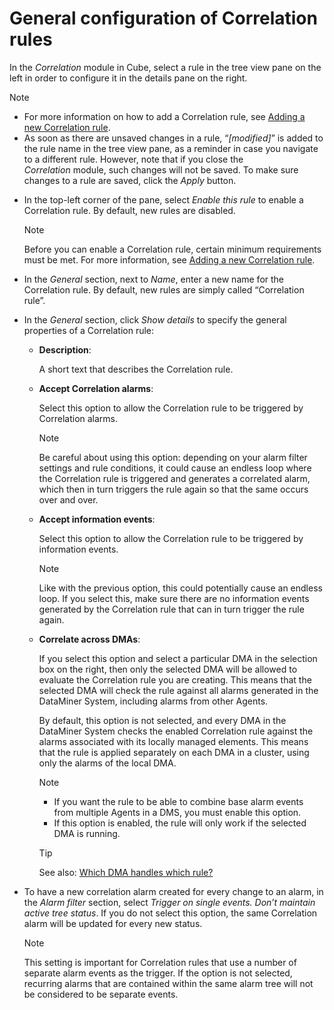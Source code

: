 # General configuration of Correlation rules

In the *Correlation* module in Cube, select a rule in the tree view pane on the left in order to configure it in the details pane on the right.

> [!NOTE]
> -  For more information on how to add a Correlation rule, see [Adding a new Correlation rule](Adding_a_new_Correlation_rule.md).
> -  As soon as there are unsaved changes in a rule, “*\[modified\]*” is added to the rule name in the tree view pane, as a reminder in case you navigate to a different rule. However, note that if you close the *Correlation* module, such changes will not be saved. To make sure changes to a rule are saved, click the *Apply* button.

- In the top-left corner of the pane, select *Enable this rule* to enable a Correlation rule. By default, new rules are disabled.

    > [!NOTE]
    > Before you can enable a Correlation rule, certain minimum requirements must be met. For more information, see [Adding a new Correlation rule](Adding_a_new_Correlation_rule.md).

- In the *General* section, next to *Name*, enter a new name for the Correlation rule. By default, new rules are simply called “Correlation rule”.

- In the *General* section, click *Show details* to specify the general properties of a Correlation rule:

    - **Description**:

        A short text that describes the Correlation rule.

    - **Accept Correlation alarms**:

        Select this option to allow the Correlation rule to be triggered by Correlation alarms.

        > [!NOTE]
        > Be careful about using this option: depending on your alarm filter settings and rule conditions, it could cause an endless loop where the Correlation rule is triggered and generates a correlated alarm, which then in turn triggers the rule again so that the same occurs over and over.

    - **Accept information events**:

        Select this option to allow the Correlation rule to be triggered by information events.

        > [!NOTE]
        > Like with the previous option, this could potentially cause an endless loop. If you select this, make sure there are no information events generated by the Correlation rule that can in turn trigger the rule again.

    - **Correlate across DMAs**:

        If you select this option and select a particular DMA in the selection box on the right, then only the selected DMA will be allowed to evaluate the Correlation rule you are creating. This means that the selected DMA will check the rule against all alarms generated in the DataMiner System, including alarms from other Agents. 

        By default, this option is not selected, and every DMA in the DataMiner System checks the enabled Correlation rule against the alarms associated with its locally managed elements. This means that the rule is applied separately on each DMA in a cluster, using only the alarms of the local DMA.

        > [!NOTE]
        > -  If you want the rule to be able to combine base alarm events from multiple Agents in a DMS, you must enable this option.
        > -  If this option is enabled, the rule will only work if the selected DMA is running.

        > [!TIP]
        > See also:
        > [Which DMA handles which rule?](About_DMS_Correlation.md#which-dma-handles-which-rule)

- To have a new correlation alarm created for every change to an alarm, in the *Alarm filter* section, select *Trigger on single events. Don’t maintain active tree status*. If you do not select this option, the same Correlation alarm will be updated for every new status.

    > [!NOTE]
    > This setting is important for Correlation rules that use a number of separate alarm events as the trigger. If the option is not selected, recurring alarms that are contained within the same alarm tree will not be considered to be separate events.
    >
